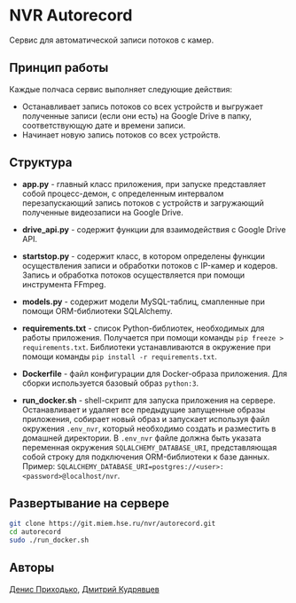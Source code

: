 # NVR Autorecord 

Сервис для автоматической записи потоков с камер.

## Принцип работы

Каждые полчаса сервис выполняет следующие действия:
* Останавливает запись потоков со всех устройств и выгружает полученные записи 
(если они есть) на Google Drive в папку, соответствующую дате и времени записи.
* Начинает новую запись потоков со всех устройств.

## Структура

* **app.py** - главный класс приложения, при запуске представляет собой 
процесс-демон, с определенным интервалом перезапускающий запись 
потоков с устройств и загружающий полученные видеозаписи на  Google Drive.

* **drive_api.py** - содержит функции для взаимодействия с Google Drive API.

* **startstop.py** - содержит класс, в котором определены функции 
осуществления записи и обработки потоков с IP-камер и кодеров. 
Запись и обработка потоков осуществляется при помощи инструмента FFmpeg.

* **models.py** - содержит модели MySQL-таблиц, смапленные при помощи 
ORM-библиотеки SQLAlchemy.

* **requirements.txt** - список Python-библиотек, необходимых для работы 
приложения. Получается при помощи команды `pip freeze > requirements.txt`. 
Библиотеки устанавливаются в окружение при помощи команды 
`pip install -r requirements.txt`. 

* **Dockerfile** - файл конфигурации для Docker-образа приложения. 
Для сборки используется базовый образ `python:3`.

* **run_docker.sh** - shell-скрипт для запуска приложения на сервере. 
Останавливает и удаляет все предыдущие запущенные образы приложения, 
собирает новый образ и запускает используя файл окружения `.env_nvr`, который 
необходимо создать и разместить в домашней директории. В `.env_nvr` файле 
должна быть указата переменная окружения `SQLALCHEMY_DATABASE_URI`, 
представляющая собой строку для подключения ORM-библиотеки к базе данных. 
Пример: `SQLALCHEMY_DATABASE_URI=postgres://<user>:<password>@localhost/nvr`.

## Развертывание на сервере

```bash
git clone https://git.miem.hse.ru/nvr/autorecord.git
cd autorecord
sudo ./run_docker.sh
```

## Авторы

[Денис Приходько](https://github.com/Burnouttt), 
[Дмитрий Кудрявцев](https://github.com/kuderr)